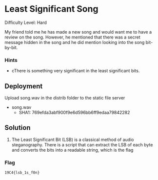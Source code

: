 
# Least Significant Song

Difficulty Level: Hard

My friend told me he has made a new song and would want me to have a review on the song. However, he mentioned that there was a secret message hidden in the song and he did mention looking into the song bit-by-bit.

### Hints

-  cThere is something very significant in the least significant bits.



## Deployment

Upload song.wav in the distrib folder to the static file server

- song.wav
    - SHA1: 769efda3abf900f9e6d596bb6ff9edaa79842282
	
## Solution

1.	The Least Significant Bit (LSB) is a classical method of audio steganography. There is a script that can extract the LSB of each byte and converts the bits into a readable string, which is the flag

### Flag
`19C4{lsb_1s_f0n}`
